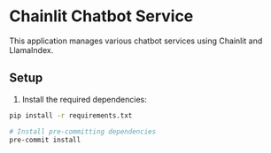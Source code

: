# Chainlit Chatbot Service

This application manages various chatbot services using Chainlit and LlamaIndex.

## Setup

1. Install the required dependencies:

```bash
pip install -r requirements.txt

# Install pre-committing dependencies
pre-commit install
```
